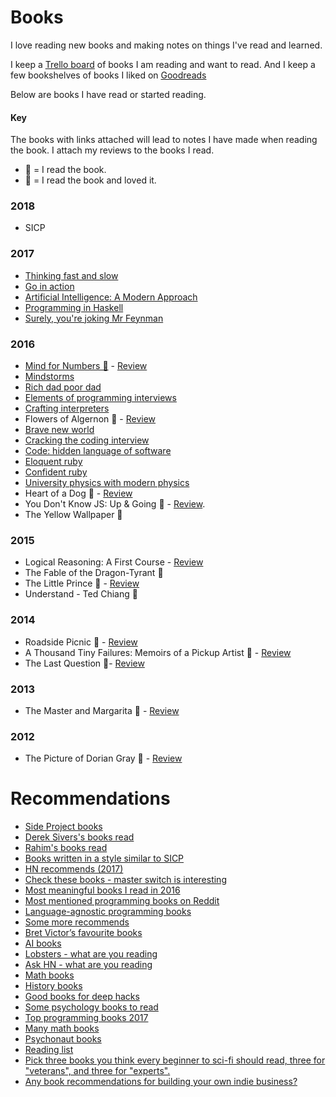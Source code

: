 # Books
I love reading new books and making notes on things I've read and learned.

I keep a [Trello board](https://trello.com/b/MOrnm2aN) of books I am reading and want to read. And I keep a few bookshelves of books I liked on [Goodreads](https://www.goodreads.com/user/show/15768482-nikita-voloboev)

Below are books I have read or started reading.

#### Key
The books with links attached will lead to notes I have made when reading the book. I attach my reviews to the books I read.
- 📕 = I read the book.
- 🌟 = I read the book and loved it.

### 2018
- SICP

### 2017
- [Thinking fast and slow](thinking-fast-and-slow.md)
- [Go in action](go-in-action.md)
- [Artificial Intelligence: A Modern Approach](ai-modern-approach.md)
- [Programming in Haskell](programming-in-haskell.md)
- [Surely, you're joking Mr Feynman](surely-you-are-joking-mr-feynman.md)

### 2016
- [Mind for Numbers 📕](mind-for-numbers.md) - [Review](https://www.goodreads.com/review/show/1223423349)
- [Mindstorms](mindstorms.md)
- [Rich dad poor dad](rich-dad-poor-dad.md)
- [Elements of programming interviews](elements-of-programming-interviews.md)
- [Crafting interpreters](crafting-interpreters.md)
- Flowers of Algernon 🌟 - [Review](https://www.goodreads.com/review/show/782624446)
- [Brave new world](brave-new-world.md)
- [Cracking the coding interview](cracking-the-coding-interview.md)
- [Code: hidden language of software](code-the-hidden-language.md)
- [Eloquent ruby](eloquent-ruby.md)
- [Confident ruby](confident-ruby.md)
- [University physics with modern physics](university-physics-with-modern-physics.md)
- Heart of a Dog 📕 - [Review](https://www.goodreads.com/review/show/589165109)
- You Don't Know JS: Up & Going 📕 - [Review](https://www.goodreads.com/review/show/1587216818).
- The Yellow Wallpaper 📕

### 2015
- Logical Reasoning: A First Course - [Review](https://www.goodreads.com/review/show/1389050373)
- The Fable of the Dragon-Tyrant 📕
- The Little Prince 🌟 - [Review](https://www.goodreads.com/review/show/1206274538)
- Understand - Ted Chiang 🌟

### 2014
- Roadside Picnic 📕 - [Review](https://www.goodreads.com/review/show/589176848)
- A Thousand Tiny Failures: Memoirs of a Pickup Artist 📕 - [Review](https://www.goodreads.com/review/show/919954441)
- The Last Question 🌟- [Review](https://www.goodreads.com/review/show/935666315)

### 2013
- The Master and Margarita 🌟 - [Review](https://www.goodreads.com/review/show/583056473)

### 2012
- The Picture of Dorian Gray 🌟 - [Review](https://www.goodreads.com/review/show/485035652)

# Recommendations
- [Side Project books](https://books.makesideproject.com/)
- [Derek Sivers's books read](https://sivers.org/book)
- [Rahim's books read](https://rakh.im/bookshelf/)
- [Books written in a style similar to SICP](https://lobste.rs/s/9o8lvk/books_written_style_similar_sicp)
- [HN recommends (2017)](https://news.ycombinator.com/item?id=15629762)
- [Check these books - master switch is interesting](https://news.ycombinator.com/item?id=14477851)
- [Most meaningful books I read in 2016](http://blog.ncase.me/the-most-meaningful-books-i-read-in-2016/)
- [Most mentioned programming books on Reddit](http://booksreddit.com/product-category/best-programming-books/)
- [Language-agnostic programming books](https://news.ycombinator.com/item?id=14486657)
- [Some more recommends](https://github.com/sapegin/ama/issues/5)
- [Bret Victor’s favourite books](http://worrydream.com/#!/Links)
- [AI books](http://www.allitebooks.com/?s=artificial)
- [Lobsters - what are you reading](https://lobste.rs/s/xwr0lp/what_are_you_reading)
- [Ask HN - what are you reading](https://news.ycombinator.com/item?id=14859274)
- [Math books](https://www.reddit.com/r/math/comments/6xmuhc/math_booksresources_to_pique_math_interest/)
- [History books](https://www.reddit.com/r/AskHistorians/comments/1403l7/askhistorians_master_book_list_ii/)
- [Good books for deep hacks](https://begriffs.com/posts/2017-04-13-longterm-computing-reading.html)
- [Some psychology books to read](https://www.reddit.com/r/booksuggestions/comments/5kslq8/-looking_for_psychology_literature_like_thinking/)
- [Top programming books 2017](https://news.ycombinator.com/item?id=15878575)
- [Many math books](https://www.reddit.com/r/math/comments/7i9t5y/book_recommendation_thread/)
- [Psychonaut books](https://www.reddit.com/r/Psychonaut/comments/7kuhxx/what_are_some_must_read_books_for_this_sub/)
- [Reading list](https://github.com/keithamus/reading-list)
- [Pick three books you think every beginner to sci-fi should read, three for "veterans", and three for "experts".](https://www.reddit.com/r/printSF/comments/5mrj3a/pick_three_books_you_think_every_beginner_to/)
- [Any book recommendations for building your own indie business?](https://www.indiehackers.com/forum/any-book-recommendations-for-building-your-own-indie-business-22a3f89d27)